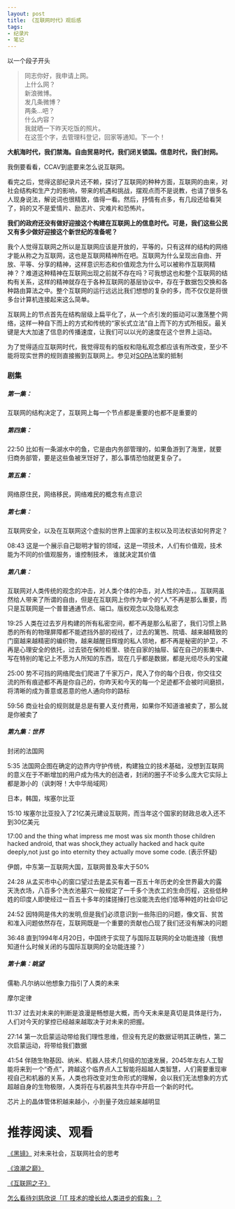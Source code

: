 ```yaml
---
layout: post
title: 《互联网时代》观后感
tags:
- 纪录片
- 笔记
---
```



以一个段子开头

>同志你好，我申请上网。   
>上什么网？  
>新浪微博。  
>发几条微博？  
>两条…吧？  
>什么内容？  
>我就晒一下昨天吃饭的照片。  
>在这签个字，去管理科登记，回家等通知。下一个！  

**大航海时代，我们禁海。自由贸易时代，我们闭关锁国。信息时代，我们封网。**

我倒要看看，CCAV到底要来怎么说互联网。

看完之后，觉得这部纪录片还不赖，探讨了互联网的种种方面，互联网的由来，对社会结构和生产力的影响，带来的机遇和挑战，摆观点而不是说教，也请了很多名人现身说法，解说词也很精致，值得一看。然后，抒情有点多，有几段还给看哭了，妈的又不是爱情片、励志片、灾难片和恐怖片。

**我们的政府还没有做好迎接这个构建在互联网上的信息时代。可是，我们这些公民又有多少做好迎接这个新世纪的准备呢？**

我个人觉得互联网之所以是互联网应该是开放的，平等的，只有这样的结构的网络才能从称之为互联网，这也是互联网精神所在吧。互联网为什么呈现出自由、开放、平等、分享的精神，这样意识形态和价值观念为什么可以被称作互联网精神？？难道这种精神在互联网出现之前就不存在吗？可我想这也和整个互联网的结构有关系，这样的精神就存在于各种互联网的基层协议中，存在于数据包交换和各种路由算法之中。整个互联网的运行远远比我们想想的复杂的多，而不仅仅是将很多台计算机连接起来这么简单。

互联网上的节点首先在结构层级上扁平化了，从一个点引发的振动可以激荡整个网络，这样一种自下而上的方式和传统的“家长式立法”自上而下的方式所相反。最关键是大大加速了信息的传播速度，让我们可以以光的速度在这个世界上运动。

为了觉得适应互联网时代，我觉得现有的版权和隐私观念都应该有所改变，至少不能将现实世界的规则直接搬到互联网上。参见对[SOPA](http://zh.wikipedia.org/wiki/%E7%A6%81%E6%AD%A2%E7%BD%91%E7%BB%9C%E7%9B%97%E7%89%88%E6%B3%95%E6%A1%88)法案的抵制

### 剧集


##### 第一集：

互联网的结构决定了，互联网上每一个节点都是重要的也都不是重要的

##### 第四集：

22:50
比如有一条湖水中的鱼，它是由内务部管理的，如果鱼游到了海里，就要归商务部管，要是这些鱼被烹饪好了，那么事情恐怕就更复杂了。

##### 第五集：

网络原住民，网络移民，网络难民的概念有点意识

##### 第七集：

互联网安全，以及在互联网这个虚拟的世界上国家的主权以及司法权该如何界定？

08:43
这是一个展示自己聪明才智的领域，这是一项技术，人们有价值观，技术能为不同的价值观服务，谁控制技术， 谁就决定其价值


##### 第八集：

互联网对人类传统的观念的冲击，对人类个体的冲击，对人性的冲击，。互联网虽然给人带来了所谓的自由，但是在互联网上你作为单个的“人”不再是那么重要，而只是互联网是一个普普通通节点、端口。版权观念以及隐私观念

19:25
人类在过去岁月构建的所有私密空间，都不再是那么私密了，我们习惯上熟悉的所有的物理屏障都不能遮挡外部的视线了，过去的篱笆、院墙、越来越精致的门窗越来越精密的编织物，越来越醒目辉煌的私人领地，都不再是秘密的护卫，不再是心理安全的依托，过去锁在保险柜里、锁在自家的抽屉、留在自己的影集中、写在特别的笔记上不愿为人所知的东西，现在几乎都是数据，都是光缆尽头的宝藏


25:00
势不可挡的网络爬虫们爬进了千家万户，爬入了你的每个日夜，你交往交流的所有痕迹都不再是你自己的，你昨天和今天的每一个足迹都不会被时间磨损，将清晰的成为善意或恶意的他人通向你的路标

59:56
商业社会的规则就是总是有要人支付费用，如果你不知道谁被卖了，那么就是你被卖了

##### 第九集：世界

封闭的法国网

5:35
法国网企图在确定的边界内守护传统，构建独立的技术基础，没想到互联网的意义在于不断增加的用户成为伟大的创造者，封闭的圈子不论多么庞大它实际上都是渺小的（讽刺呀！大中华局域网）

日本，韩国，埃塞尔比亚

15:10
埃塞尔比亚投入了21亿美元建设互联网，而当年这个国家的财政总收入还不到30亿美元

17:00
and the thing what impress me most was six month those children hacked android, that was shock,they actually hacked and hack quite deeply,not just go into eternity they actually move some code. (表示怀疑)

伊朗，中东第一互联网大国，互联网普及率大于50%

24:28
从孟买市中心的窗口望过去是孟买有着一百五十年历史的全世界最大的露天洗衣场，八百多个洗衣池墓穴一般规定了一千多个洗衣工的生命历程，这些低种姓的印度人即使经过一百五十多年的揉搓捶打也没能洗去他们低等种姓的社会印记

24:52
因特网是伟大的发明,但是我们必须意识到一些陈旧的问题，像文盲、贫苦和准入问题依然存在，互联网既是一个重要的贡献也凸现了我们还没有解决的问题


36:48
直到1994年4月20日，中国终于实现了与国际互联网的全功能连接（我想知道什么时候关闭的与国际互联网的全功能连接？）

##### 第十集：眺望

儒勒.凡尔纳以他想象力指引了人类的未来

摩尔定律

11:37
过去对未来的判断是浪漫是畅想是大概，而今天未来是真切是具体是行为，人们对今天的掌控已经越来越取决于对未来的把握。

27:14
第一次启蒙运动带给我们理性思维，但没有充足的数据证明其正确性，第二次启蒙运动，将带给我们数据

41:54
伴随生物基因、纳米、机器人技术几何级的加速发展，2045年左右人工智能将来到一个“奇点”，跨越这个临界点人工智能将超越人类智慧，人们需要重现审视自己和机器的关系，人类也将改变对生命形式的理解，会以我们无法想象的方式超越自身的生物极限，人类将在与机器共生共存中开启一个新的时代。


芯片上的晶体管体积越来越小，小到量子效应越来越明显



推荐阅读、观看
============

[《黑镜》](http://movie.douban.com/subject_search?search_text=%E9%BB%91%E9%95%9C&cat=1002)
对未来社会，互联网社会的思考

[《浪潮之巅》](http://book.douban.com/subject/24738302/)

[《互联网之子》](http://movie.douban.com/subject/25785114/)


[怎么看待刘慈欣说「IT 技术的增长给人类进步的假象」？](http://www.zhihu.com/question/26895899)



